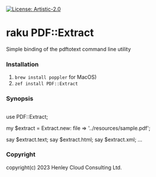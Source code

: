 [![License: Artistic-2.0](https://img.shields.io/badge/License-Artistic%202.0-0298c3.svg)](https://opensource.org/licenses/Artistic-2.0)

# raku PDF::Extract

Simple binding of the pdftotext command line utility

### Installation

1. ```brew install poppler``` for MacOS)
2. ```zef install PDF::Extract```

### Synopsis

```

```
use PDF::Extract;

my $extract = Extract.new: file => '../resources/sample.pdf';

say $extract.text;
say $extract.html;
say $extract.xml;
...

### Copyright
copyright(c) 2023 Henley Cloud Consulting Ltd.
